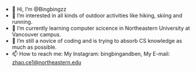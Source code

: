 - 👋 Hi, I’m @Bingbingzz
- 👀 I’m interested in all kinds of outdoor activities like hiking, skiing and running.
- 🌱 I’m currently learning computer scicence in Northeastern University at Vancouver campus.
- 💞️ I’m still a novice of coding and is trying to absorb CS knowledge as much as possible.
- 📫 How to reach me: My Instagram: bingbingandben, My E-mail: zhao.ce1@northeastern.edu

<!---
Bingbingzz/Bingbingzz is a ✨ special ✨ repository because its `README.md` (this file) appears on your GitHub profile.
You can click the Preview link to take a look at your changes.
--->
